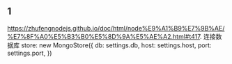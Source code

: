 ## 1
https://zhufengnodejs.github.io/doc/html/node%E9%A1%B9%E7%9B%AE/%E7%8F%A0%E5%B3%B0%E5%8D%9A%E5%AE%A2.html#t417. 连接数据库 store: new MongoStore({ db: settings.db, host: settings.host, port: settings.port, })